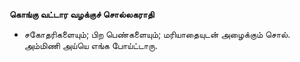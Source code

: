 **கொங்கு வட்டார வழக்குச் சொல்லகராதி**
- சகோதரிகளையும்; பிற பெண்களையும்; மரியாதையுடன் அழைக்கும் சொல். அம்மிணி அய்யெ எங்க போய்ட்டாரு.

